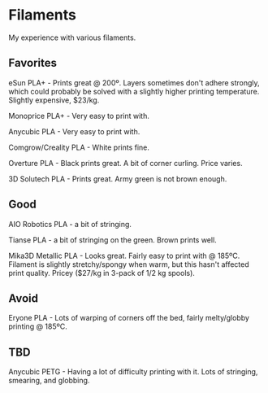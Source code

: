 Filaments
=========

My experience with various filaments.

Favorites
---------

eSun PLA+ - Prints great @ 200º. Layers sometimes don't adhere strongly,
which could probably be solved with a slightly higher printing
temperature. Slightly expensive, $23/kg.

Monoprice PLA+ - Very easy to print with.

Anycubic PLA - Very easy to print with.

Comgrow/Creality PLA - White prints fine.

Overture PLA - Black prints great. A bit of corner curling. Price varies.

3D Solutech PLA - Prints great. Army green is not brown enough.


Good
----

AIO Robotics PLA - a bit of stringing.

Tianse PLA - a bit of stringing on the green. Brown prints well.

Mika3D Metallic PLA - Looks great. Fairly easy to print with @ 185ºC.
Filament is slightly stretchy/spongy when warm, but this hasn't affected
print quality. Pricey ($27/kg in 3-pack of 1/2 kg spools).


Avoid
-----

Eryone PLA - Lots of warping of corners off the bed, fairly melty/globby
printing @ 185ºC.


TBD
---

Anycubic PETG - Having a lot of difficulty printing with it. Lots of
stringing, smearing, and globbing.

